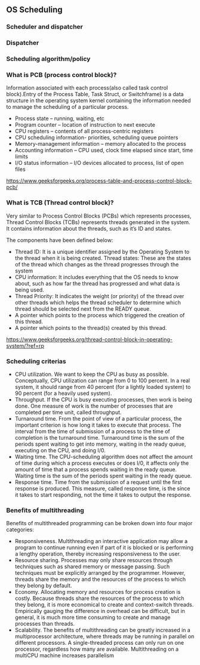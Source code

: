 
## OS Scheduling

### Scheduler and dispatcher

### Dispatcher

### Scheduling algorithm/policy

### What is PCB (process control block)?
Information associated with each process(also called task control block).Entry of the Process Table, Task Struct, or Switchframe) is a data structure in the operating system kernel containing the information needed to manage the scheduling of a particular process.

* Process state – running, waiting, etc
* Program counter – location of instruction to next execute
* CPU registers – contents of all process-centric registers
* CPU scheduling information- priorities, scheduling queue pointers
* Memory-management information – memory allocated to the process
* Accounting information – CPU used, clock time elapsed since start, time limits
* I/O status information – I/O devices allocated to process, list of open files

https://www.geeksforgeeks.org/process-table-and-process-control-block-pcb/

### What is TCB (Thread control block)?

Very similar to Process Control Blocks (PCBs) which represents processes, Thread Control Blocks (TCBs) represents threads generated in the system. It contains information about the threads, such as it’s ID and states.

The components have been defined below:

* Thread ID: It is a unique identifier assigned by the Operating System to the thread when it is being created.
Thread states: These are the states of the thread which changes as the thread progresses through the system
* CPU information: It includes everything that the OS needs to know about, such as how far the thread has progressed and what data is being used.
* Thread Priority: It indicates the weight (or priority) of the thread over other threads which helps the thread scheduler to determine which thread should be selected next from the READY queue.
* A pointer which points to the process which triggered the creation of this thread.
* A pointer which points to the thread(s) created by this thread.

https://www.geeksforgeeks.org/thread-control-block-in-operating-system/?ref=rp

### Scheduling criterias

* CPU utilization. We want to keep the CPU as busy as possible. Conceptually, CPU utilization can range from 0 to 100 percent. In a real system, it should range from 40 percent (for a lightly loaded system) to 90 percent (for a heavily used system). 
* Throughput. If the CPU is busy executing processes, then work is being done. One measure of work is the number of processes that are completed per time unit, called throughput.
* Turnaround time. From the point of view of a particular process, the important criterion is how long it takes to execute that process. The interval from the time of submission of a process to the time of completion is the turnaround time. Turnaround time is the sum of the periods spent waiting to get into memory, waiting in the ready queue, executing on the CPU, and doing I/0.
* Waiting time. The CPU-scheduling algorithm does not affect the amount of time during which a process executes or does I/0, it affects only the amount of time that a process spends waiting in the ready queue. Waiting time is the sum of the periods spent waiting in the ready queue. 
* Response time. Time from the submission of a request until the first response is produced. This measure, called response time, is the since it takes to start responding, not the time it takes to output the response. 

### Benefits of multithreading
Benefits of multithreaded programming can be broken down into four major categories: 

* Responsiveness. Multithreading an interactive application may allow a program to continue running even if part of it is blocked or is performing a lengthy operation, thereby increasing responsiveness to the user. 
* Resource sharing. Processes may only share resources through techniques such as shared memory or message passing. Such techniques must be explicitly arranged by the programmer. However, threads share the memory and the resources of the process to which they belong by default. 
* Economy. Allocating memory and resources for process creation is costly. Because threads share the resources of the process to which they belong, it is more economical to create and context-switch threads. Empirically gauging the difference in overhead can be difficult, but in general, it is much more time consuming to create and manage processes than threads.
* Scalability. The benefits of multithreading can be greatly increased in a multiprocessor architecture, where threads may be running in parallel on different processors. A single-threaded process can only run on one processor, regardless how many are available. Multithreading on a multiCPU machine increases parallelism